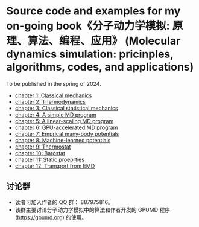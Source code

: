 # Source code and examples for my on-going book《分子动力学模拟: 原理、算法、编程、应用》 (Molecular dynamics simulation: pricinples, algorithms, codes, and applications)

To be published in the spring of 2024.

- [chapter 1: Classical mechanics](chapter-01-classical_mechanics/readme.md)
- [chapter 2: Thermodynamics](chapter-01-thermodynamics/readme.md)
- [chapter 3: Classical statistical mechanics](chapter-01-classical_statistical_mechanics/readme.md)
- [chapter 4: A simple MD program](chapter-04-simple_md/readme.md)
- [chapter 5: A linear-scaling MD program](chapter-05-linear_md/readme.md)
- [chapter 6: GPU-accelerated MD program](chapter-06-gpumd/readme.md)
- [chapter 7: Emprical many-body potentials](chapter-07-empirical_potentials/readme.md)
- [chapter 8: Machine-learned potentials](chapter-08-machine_learned_potentials/readme.md)
- [chapter 9: Thermostat](chapter-09-thermostat/readme.md)
- [chapter 10: Barostat](chapter-10-barostat/readme.md)
- [chapter 11: Static proeprties](chapter-11-static_properties/readme.md)
- [chapter 12: Transport from EMD](chapter-11-transport_EMD/readme.md)

## 讨论群
* 读者可加入作者的 QQ 群： 887975816。
* 该群主要讨论分子动力学模拟中的算法和作者开发的 GPUMD 程序 (https://gpumd.org) 的使用。

